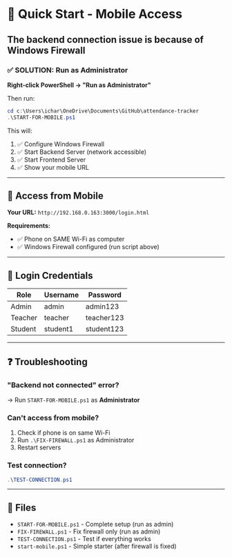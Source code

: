 # 🚀 Quick Start - Mobile Access

## The backend connection issue is because of Windows Firewall

### ✅ SOLUTION: Run as Administrator

**Right-click PowerShell → "Run as Administrator"**

Then run:
```powershell
cd c:\Users\ichar\OneDrive\Documents\GitHub\attendance-tracker
.\START-FOR-MOBILE.ps1
```

This will:
1. ✅ Configure Windows Firewall
2. ✅ Start Backend Server (network accessible)
3. ✅ Start Frontend Server
4. ✅ Show your mobile URL

---

## 📱 Access from Mobile

**Your URL:** `http://192.168.0.163:3000/login.html`

**Requirements:**
- ✅ Phone on SAME Wi-Fi as computer
- ✅ Windows Firewall configured (run script above)

---

## 🔑 Login Credentials

| Role | Username | Password |
|------|----------|----------|
| Admin | admin | admin123 |
| Teacher | teacher | teacher123 |
| Student | student1 | student123 |

---

## ❓ Troubleshooting

### "Backend not connected" error?
→ Run `START-FOR-MOBILE.ps1` as **Administrator**

### Can't access from mobile?
1. Check if phone is on same Wi-Fi
2. Run `.\FIX-FIREWALL.ps1` as Administrator
3. Restart servers

### Test connection?
```powershell
.\TEST-CONNECTION.ps1
```

---

## 📂 Files

- `START-FOR-MOBILE.ps1` - Complete setup (run as admin)
- `FIX-FIREWALL.ps1` - Fix firewall only (run as admin)
- `TEST-CONNECTION.ps1` - Test if everything works
- `start-mobile.ps1` - Simple starter (after firewall is fixed)
